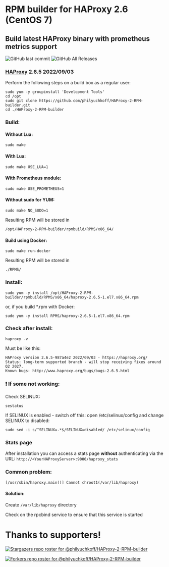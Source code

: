 # RPM builder for HAProxy 2.6 (CentOS 7)
## Build latest HAProxy binary with prometheus metrics support

![GitHub last commit](https://img.shields.io/github/last-commit/philyuchkoff/HAProxy-2-RPM-builder?style=for-the-badge)
![GitHub All Releases](https://img.shields.io/github/downloads/philyuchkoff/HAProxy-2-RPM-builder/total?style=for-the-badge)


### [HAProxy](http://www.haproxy.org/) 2.6.5 2022/09/03

Perform the following steps on a build box as a regular user:


    sudo yum -y groupinstall 'Development Tools'
    cd /opt
    sudo git clone https://github.com/philyuchkoff/HAProxy-2-RPM-builder.git
    cd ./HAProxy-2-RPM-builder

### Build:

#### Without Lua:

    sudo make
    
#### With Lua:

    sudo make USE_LUA=1

#### With Prometheus module:

    sudo make USE_PROMETHEUS=1

#### Without sudo for YUM:

    sudo make NO_SUDO=1

Resulting RPM will be stored in 

    /opt/HAProxy-2-RPM-builder/rpmbuild/RPMS/x86_64/

#### Build using Docker:

    sudo make run-docker

Resulting RPM will be stored in 

    ./RPMS/


### Install:

    sudo yum -y install /opt/HAProxy-2-RPM-builder/rpmbuild/RPMS/x86_64/haproxy-2.6.5-1.el7.x86_64.rpm

or, if you build *.rpm with Docker:

    sudo yum -y install RPMS/haproxy-2.6.5-1.el7.x86_64.rpm 
    

### Check after install:

    haproxy -v

Must be like this:

    HAProxy version 2.6.5-987a4e2 2022/09/03 - https://haproxy.org/
    Status: long-term supported branch - will stop receiving fixes around Q2 2027.
    Known bugs: http://www.haproxy.org/bugs/bugs-2.6.5.html
    

### :exclamation: If some not working:

Check SELINUX:

    sestatus

If SELINUX is enabled  - switch off this: open /etc/selinux/config and change SELINUX to disabled:

    sudo sed -i s/^SELINUX=.*$/SELINUX=disabled/ /etc/selinux/config

### Stats page

After installation you can access a stats page **without** authenticating via the URL: `http://<YourHAProxyServer>:9000/haproxy_stats`



### Common problem:
    [/usr/sbin/haproxy.main()] Cannot chroot1(/var/lib/haproxy)  

#### Solution:
Create `/var/lib/haproxy` directory

Check on the rpcbind service to ensure that this service is started 

# Thanks to supporters!
[![Stargazers repo roster for @philyuchkoff/HAProxy-2-RPM-builder](https://reporoster.com/stars/philyuchkoff/HAProxy-2-RPM-builder)](https://github.com/philyuchkoff/HAProxy-2-RPM-builder/stargazers)

[![Forkers repo roster for @philyuchkoff/HAProxy-2-RPM-builder](https://reporoster.com/forks/philyuchkoff/HAProxy-2-RPM-builder)](https://github.com/philyuchkoff/HAProxy-2-RPM-builder/network/members)
